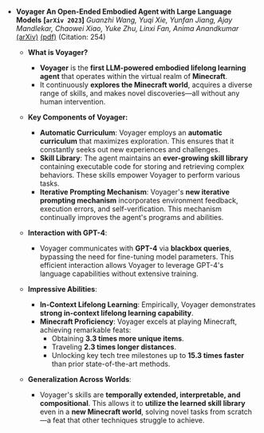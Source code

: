 - **Voyager An Open-Ended Embodied Agent with Large Language Models**
 **[`arXiv 2023`]** *Guanzhi Wang, Yuqi Xie, Yunfan Jiang, Ajay Mandlekar, Chaowei Xiao, Yuke Zhu, Linxi Fan, Anima Anandkumar* [(arXiv)](http://arxiv.org/abs/2305.16291) [(pdf)](./../Voyager%20An%20Open-Ended%20Embodied%20Agent%20with%20Large%20Language%20Models.pdf) (Citation: 254)

  - **What is Voyager?**
    - **Voyager** is the **first LLM-powered embodied lifelong learning agent** that operates within the virtual realm of **Minecraft**.
    - It continuously **explores the Minecraft world**, acquires a diverse range of skills, and makes novel discoveries—all without any human intervention.

  - **Key Components of Voyager:**
    - **Automatic Curriculum**: Voyager employs an **automatic curriculum** that maximizes exploration. This ensures that it constantly seeks out new experiences and challenges.
    - **Skill Library**: The agent maintains an **ever-growing skill library** containing executable code for storing and retrieving complex behaviors. These skills empower Voyager to perform various tasks.
    - **Iterative Prompting Mechanism**: Voyager's **new iterative prompting mechanism** incorporates environment feedback, execution errors, and self-verification. This mechanism continually improves the agent's programs and abilities.

  - **Interaction with GPT-4**:
    - Voyager communicates with **GPT-4** via **blackbox queries**, bypassing the need for fine-tuning model parameters. This efficient interaction allows Voyager to leverage GPT-4's language capabilities without extensive training.

  - **Impressive Abilities**:
    - **In-Context Lifelong Learning**: Empirically, Voyager demonstrates **strong in-context lifelong learning capability**.
    - **Minecraft Proficiency**: Voyager excels at playing Minecraft, achieving remarkable feats:
      - Obtaining **3.3 times more unique items**.
      - Traveling **2.3 times longer distances**.
      - Unlocking key tech tree milestones up to **15.3 times faster** than prior state-of-the-art methods.

  - **Generalization Across Worlds**:
    - Voyager's skills are **temporally extended, interpretable, and compositional**. This allows it to **utilize the learned skill library** even in a **new Minecraft world**, solving novel tasks from scratch—a feat that other techniques struggle to achieve.